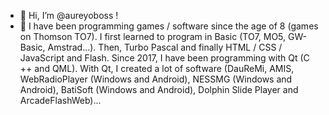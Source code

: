 - 👋 Hi, I’m @aureyoboss !
- 👀 I have been programming games / software since the age of 8 (games on Thomson TO7). I first learned to program in Basic (TO7, MO5, GW-Basic, Amstrad...). Then, Turbo Pascal and finally HTML / CSS / JavaScript and Flash. Since 2017, I have been programming with Qt (C ++ and QML). With Qt, I created a lot of software (DauReMi, AMIS, WebRadioPlayer (Windows and Android), NESSMG (Windows and Android), BatiSoft (Windows and Android), Dolphin Slide Player and ArcadeFlashWeb)...

<!---
aureyoboss/aureyoboss is a ✨ special ✨ repository because its `README.md` (this file) appears on your GitHub profile.
You can click the Preview link to take a look at your changes.
--->
